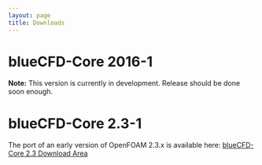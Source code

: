 ```yaml
---
layout: page
title: Downloads
---
```


# blueCFD-Core 2016-1

**Note:** This version is currently in development. Release should be done soon enough.


# blueCFD-Core 2.3-1

The port of an early version of OpenFOAM 2.3.x is available here:
[blueCFD-Core 2.3 Download Area](http://joomla.bluecape.com.pt/index.php?option=com_remository&Itemid=47&func=select&id=45)
